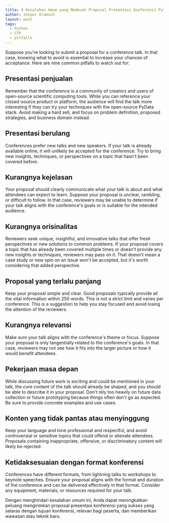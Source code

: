 ```yaml
---
title: 9 Kesalahan Umum yang Membuat Proposal Presentasi Konferensi Python Anda Ditolak
author: Jesper Dramsch
layout: post
tags:
  - Python
  - CfP
  - pitfalls
---
```


Suppose you're looking to submit a proposal for a conference talk. In that case, knowing what to avoid is essential to increase your chances of acceptance. Here are nine common pitfalls to watch out for:

## Presentasi penjualan

Remember that the conference is a community of creators and users of open-source scientific computing tools. While you can reference your closed-source product or platform, the audience will find the talk more interesting if they can try your techniques with the open-source PyData stack. Avoid making a hard sell, and focus on problem definition, proposed strategies, and business domain instead.

## Presentasi berulang

Conferences prefer new talks and new speakers. If your talk is already available online, it will unlikely be accepted for the conference. Try to bring new insights, techniques, or perspectives on a topic that hasn't been covered before.

## Kurangnya kejelasan

Your proposal should clearly communicate what your talk is about and what attendees can expect to learn. Suppose your proposal is unclear, rambling, or difficult to follow. In that case, reviewers may be unable to determine if your talk aligns with the conference's goals or is suitable for the intended audience.

## Kurangnya orisinalitas

Reviewers seek unique, insightful, and innovative talks that offer fresh perspectives or new solutions to common problems. If your proposal covers a topic that has already been covered multiple times or doesn't provide any new insights or techniques, reviewers may pass on it. That doesn't mean a case study or new spin on an issue won't be accepted, but it's worth considering that added perspective.

## Proposal yang terlalu panjang

Keep your proposal simple and clear. Good proposals typically provide all the vital information within 250 words. This is not a strict limit and varies per conference. This is a suggestion to help you stay focused and avoid losing the attention of the reviewers.

## Kurangnya relevansi

Make sure your talk aligns with the conference's theme or focus. Suppose your proposal is only tangentially related to the conference's goals. In that case, reviewers may not see how it fits into the larger picture or how it would benefit attendees.

## Pekerjaan masa depan

While discussing future work is exciting and could be mentioned in your talk, the core content of the talk should already be shaped, and you should be able to describe it in your proposal. Don't rely too heavily on future data collection or future prototyping because things often don't go as expected. Be sure to provide concrete examples and use cases.

## Konten yang tidak pantas atau menyinggung

Keep your language and tone professional and respectful, and avoid controversial or sensitive topics that could offend or alienate attendees. Proposals containing inappropriate, offensive, or discriminatory content will likely be rejected.

## Ketidaksesuaian dengan format konferensi

Conferences have different formats, from lightning talks to workshops to keynote speeches. Ensure your proposal aligns with the format and duration of the conference and can be delivered effectively in that format. Consider any equipment, materials, or resources required for your talk.

Dengan menghindari kesalahan umum ini, Anda dapat meningkatkan peluang mengirimkan proposal presentasi konferensi yang sukses yang selaras dengan tujuan konferensi, relevan bagi peserta, dan memberikan wawasan atau teknik baru.
